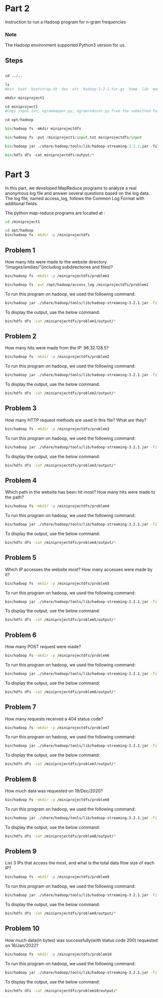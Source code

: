 # Part 2

Instruction to run a Hadoop program for n-gram frequencies

### Note

The Hadoop environment supported Python3 version for us.

## Steps

```python

cd ../..             

ls
#bin  boot  bootstrap.sh  dev  etc  hadoop-3.2.1.tar.gz  home  lib  media  mnt  opt  proc  root  run  sbin  srv  sys  tmp  usr  var

mkdir miniproject1  

cd miniproject1
#Copy input.txt, ngrammapper.py, ngramreducer.py from the submitted folder Part 2

cd opt/hadoop

bin/hadoop fs -mkdir miniprojectdfs

bin/hadoop fs -put /miniproject1/input.txt miniprojectdfs/input

bin/hadoop jar ./share/hadoop/tools/lib/hadoop-streaming-3.2.1.jar -files /miniproject1/ngrammapper.py,/miniproject1/ngramreducer.py -input miniprojectdfs/ -output miniprojectdfs/output -mapper "python3 ngrammapper.py 2" -reducer "python3 ngramreducer.py"

bin/hdfs dfs -cat miniprojectdfs/output/*

```

# Part 3

In this part, we developed MapReduce programs to analyze a real anonymous log file and answer several questions based on the log data. The log file, named access_log, follows the Common Log Format with additional fields.

The python map-reduce programs are located at :
```bash
cd /miniproject1
```
```bash
cd opt/hadoop
bin/hadoop fs -mkdir -p /miniprojectdfs
```

## Problem 1

How many hits were made to the website directory “/images/smilies/”(including subdirectories and files)?


```bash
bin/hadoop fs -mkdir -p /miniprojectdfs/problem1
```
```bash
bin/hadoop fs -put /opt/hadoop/access_log /miniprojectdfs/problem1
```
To run this program on hadoop, we used the following command:
```bash
bin/hadoop jar ./share/hadoop/tools/lib/hadoop-streaming-3.2.1.jar -files /miniproject1/p1mapper.py,/miniproject1/p1reducer.py -input /miniprojectdfs/problem1 -output /miniprojectdfs/problem1/output -mapper "python p1mapper.py" -reducer "python p1reducer.py"
```
To display the output, use the below command:
```bash
bin/hdfs dfs -cat /miniprojectdfs/problem1/output/*
```

## Problem 2

How many hits were made from the IP: 96.32.128.5?

```bash
bin/hadoop fs -mkdir -p /miniprojectdfs/problem2
```
To run this program on hadoop, we used the following command:
```bash
bin/hadoop jar ./share/hadoop/tools/lib/hadoop-streaming-3.2.1.jar -files /miniproject1/p2mapper.py,/miniproject1/p2reducer.py -input /miniprojectdfs/problem1 -output /miniprojectdfs/problem2/output -mapper "python p2mapper.py" -reducer "python p2reducer.py"
```
To display the output, use the below command:
```bash
bin/hdfs dfs -cat /miniprojectdfs/problem2/output/*
```
## Problem 3

How many HTTP request methods are used in this file? What are they?
```bash
bin/hadoop fs -mkdir -p /miniprojectdfs/problem3
```
To run this program on hadoop, we used the following command:
```bash
bin/hadoop jar ./share/hadoop/tools/lib/hadoop-streaming-3.2.1.jar -files /miniproject1/p3mapper.py,/miniproject1/p3reducer.py -input /miniprojectdfs/problem1 -output /miniprojectdfs/problem3/output -mapper "python p3mapper.py" -reducer "python p3reducer.py"
```
To display the output, use the below command:
```bash
bin/hdfs dfs -cat /miniprojectdfs/problem3/output/*
```
## Problem 4

Which path in the website has been hit most? How many hits were made to the path?
```bash
bin/hadoop fs -mkdir -p /miniprojectdfs/problem4
```
To run this program on hadoop, we used the following command:
```bash
bin/hadoop jar ./share/hadoop/tools/lib/hadoop-streaming-3.2.1.jar -files /miniproject1/p4mapper.py,/miniproject1/p4reducer.py -input /miniprojectdfs/problem1 -output /miniprojectdfs/problem4/output -mapper "python p4mapper.py" -reducer "python p4reducer.py"
```
To display the output, use the below command:
```bash
bin/hdfs dfs -cat /miniprojectdfs/problem4/output/*
```
## Problem 5

Which IP accesses the website most? How many accesses were made by it?
```bash
bin/hadoop fs -mkdir -p /miniprojectdfs/problem5
```
To run this program on hadoop, we used the following command:
```bash
bin/hadoop jar ./share/hadoop/tools/lib/hadoop-streaming-3.2.1.jar -files /miniproject1/p5mapper.py,/miniproject1/p5reducer.py -input /miniprojectdfs/problem1 -output /miniprojectdfs/problem5/output -mapper "python p5mapper.py" -reducer "python p5reducer.py"
```
To display the output, use the below command:
```bash
bin/hdfs dfs -cat /miniprojectdfs/problem5/output/*
```
## Problem 6

How many POST request were made?
```bash
bin/hadoop fs -mkdir -p /miniprojectdfs/problem6
```
To run this program on hadoop, we used the following command:
```bash
bin/hadoop jar ./share/hadoop/tools/lib/hadoop-streaming-3.2.1.jar -files /miniproject1/p6mapper.py,/miniproject1/p6reducer.py -input /miniprojectdfs/problem1 -output /miniprojectdfs/problem6/output -mapper "python p6mapper.py" -reducer "python p6reducer.py"
```
To display the output, use the below command:
```bash
bin/hdfs dfs -cat /miniprojectdfs/problem6/output/*
```
## Problem 7

How many requests received a 404 status code?
```bash
bin/hadoop fs -mkdir -p /miniprojectdfs/problem7
```
To run this program on hadoop, we used the following command:
```bash
bin/hadoop jar ./share/hadoop/tools/lib/hadoop-streaming-3.2.1.jar -files /miniproject1/p7mapper.py,/miniproject1/p7reducer.py -input /miniprojectdfs/problem1 -output /miniprojectdfs/problem7/output -mapper "python p7mapper.py" -reducer "python p7reducer.py"
```
To display the output, use the below command:
```bash
bin/hdfs dfs -cat /miniprojectdfs/problem7/output/*
```
## Problem 8

How much data was requested on 19/Dec/2020?
```bash
bin/hadoop fs -mkdir -p /miniprojectdfs/problem8
```
To run this program on hadoop, we used the following command:
```bash
bin/hadoop jar ./share/hadoop/tools/lib/hadoop-streaming-3.2.1.jar -files /miniproject1/p8mapper.py,/miniproject1/p8reducer.py -input /miniprojectdfs/problem1 -output /miniprojectdfs/problem8/output -mapper "python p8mapper.py" -reducer "python p8reducer.py"
```
To display the output, use the below command:
```bash
bin/hdfs dfs -cat /miniprojectdfs/problem8/output/*
```
## Problem 9

List 3 IPs that access the most, and what is the total data flow size of each IP?
```bash
bin/hadoop fs -mkdir -p /miniprojectdfs/problem9
```
To run this program on hadoop, we used the following command:
```bash
bin/hadoop jar ./share/hadoop/tools/lib/hadoop-streaming-3.2.1.jar -files /miniproject1/p9mapper.py,/miniproject1/p9reducer.py -input /miniprojectdfs/problem1 -output /miniprojectdfs/problem9/output -mapper "python p9mapper.py" -reducer "python p9reducer.py"
```
To display the output, use the below command:
```bash
bin/hdfs dfs -cat /miniprojectdfs/problem9/output/*
```
## Problem 10

How much data(in bytes) was successfully(with status code 200) requested on 16/Jan/2022?
```bash
bin/hadoop fs -mkdir -p /miniprojectdfs/problem10
```
To run this program on hadoop, we used the following command:
```bash
bin/hadoop jar ./share/hadoop/tools/lib/hadoop-streaming-3.2.1.jar -files /miniproject1/p10mapper.py,/miniproject1/p10reducer.py -input /miniprojectdfs/problem10 -output /miniprojectdfs/problem10/output -mapper "python p10mapper.py" -reducer "python p10reducer.py"
```
To display the output, use the below command:
```bash
bin/hdfs dfs -cat /miniprojectdfs/problem10/output/*
```